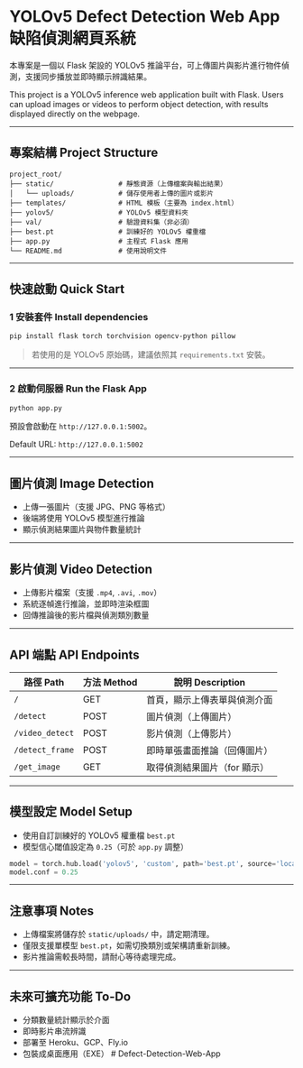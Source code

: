 # YOLOv5 Defect Detection Web App 缺陷偵測網頁系統

本專案是一個以 Flask 架設的 YOLOv5 推論平台，可上傳圖片與影片進行物件偵測，支援同步播放並即時顯示辨識結果。

This project is a YOLOv5 inference web application built with Flask. Users can upload images or videos to perform object detection, with results displayed directly on the webpage.

---

## 專案結構 Project Structure

```
project_root/
├── static/                # 靜態資源（上傳檔案與輸出結果）
│   └── uploads/           # 儲存使用者上傳的圖片或影片
├── templates/             # HTML 模板（主要為 index.html）
├── yolov5/                # YOLOv5 模型資料夾
├── val/                   # 驗證資料集（非必須）
├── best.pt                # 訓練好的 YOLOv5 權重檔
├── app.py                 # 主程式 Flask 應用
└── README.md              # 使用說明文件
```

---

## 快速啟動 Quick Start

### 1 安裝套件 Install dependencies

```bash
pip install flask torch torchvision opencv-python pillow
```

> 若使用的是 YOLOv5 原始碼，建議依照其 `requirements.txt` 安裝。

---

### 2 啟動伺服器 Run the Flask App

```bash
python app.py
```

預設會啟動在 `http://127.0.0.1:5002`。

Default URL: `http://127.0.0.1:5002`

---

## 圖片偵測 Image Detection

- 上傳一張圖片（支援 JPG、PNG 等格式）
- 後端將使用 YOLOv5 模型進行推論
- 顯示偵測結果圖片與物件數量統計

---

## 影片偵測 Video Detection

- 上傳影片檔案（支援 `.mp4`, `.avi`, `.mov`）
- 系統逐幀進行推論，並即時渲染框圖
- 回傳推論後的影片檔與偵測類別數量

---

## API 端點 API Endpoints

| 路徑 Path            | 方法 Method | 說明 Description                  |
|---------------------|--------------|----------------------------------|
| `/`                 | GET          | 首頁，顯示上傳表單與偵測介面      |
| `/detect`           | POST         | 圖片偵測（上傳圖片）              |
| `/video_detect`     | POST         | 影片偵測（上傳影片）              |
| `/detect_frame`     | POST         | 即時單張畫面推論（回傳圖片）     |
| `/get_image`        | GET          | 取得偵測結果圖片（for 顯示）      |

---

## 模型設定 Model Setup

- 使用自訂訓練好的 YOLOv5 權重檔 `best.pt`
- 模型信心閾值設定為 `0.25`（可於 `app.py` 調整）

```python
model = torch.hub.load('yolov5', 'custom', path='best.pt', source='local')
model.conf = 0.25
```

---

## 注意事項 Notes

- 上傳檔案將儲存於 `static/uploads/` 中，請定期清理。
- 僅限支援單模型 `best.pt`，如需切換類別或架構請重新訓練。
- 影片推論需較長時間，請耐心等待處理完成。

---

## 未來可擴充功能 To-Do

- 分類數量統計顯示於介面
- 即時影片串流辨識
- 部署至 Heroku、GCP、Fly.io
- 包裝成桌面應用（EXE）
#   D e f e c t - D e t e c t i o n - W e b - A p p  
 